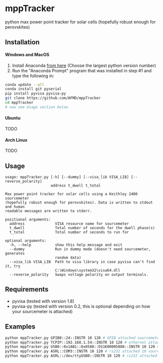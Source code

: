 # mppTracker
python max power point tracker for solar cells (hopefully robust enough for perovskites)


## Installation
#### Windows and MacOS
1. Install Anaconda [from here](https://www.continuum.io/downloads) (Choose the largest python version number)
1. Run the "Anaconda Prompt" program that was installed in step #1 and type the following in:

  ```bash
conda update --all
conda install git pyserial
pip install pyvisa pyvisa-py
git clone https://github.com/AFMD/mppTracker
cd mppTracker
# now see Usage section below
```  

#### Ubuntu
  TODO  

#### Arch Linux
  TODO  

## Usage
```
usage: mppTracker.py [-h] [--dummy] [--visa_lib VISA_LIB] [--reverse_polarity]
                     address t_dwell t_total

Max power point tracker for solar cells using a Keithley 2400 sourcemeter
(hopefully robust enough for perovskites). Data is written to stdout and human
readable messages are written to stderr.

positional arguments:
  address              VISA resource name for sourcemeter
  t_dwell              Total number of seconds for the dwell phase(s)
  t_total              Total number of seconds to run for

optional arguments:
  -h, --help           show this help message and exit
  --dummy              Run in dummy mode (doesn't need sourcemeter, generates
                       random data)
  --visa_lib VISA_LIB  Path to visa library in case pyvisa can't find it, try
                       C:\Windows\system32\visa64.dll
  --reverse_polarity   Swaps voltage polarity on output terminals.
```

## Requirements
* pyvisa (tested with version 1.8)
* pyvisa-py (tested with version 0.2, this is optional depending on how your sourcemeter is attached)

## Examples
```bash
python mppTracker.py GPIB0::24::INSTR 10 120 # GPIB attached sourcemeter
python mppTracker.py TCPIP::192.168.1.54::INSTR 10 120 # ethernet attached sourcemeter
python mppTracker.py USB0::0x1AB1::0x0588::DS1K00005888::INSTR 10 120 # USB attached sourcemeter
python mppTracker.py ASRL::COM3::INSTR 10 120 # rs232 attached 10 sourcemeter
python mppTracker.py ASRL::/dev/ttyUSB0::INSTR 10 120 # rs232 attached sourcemeter
```
